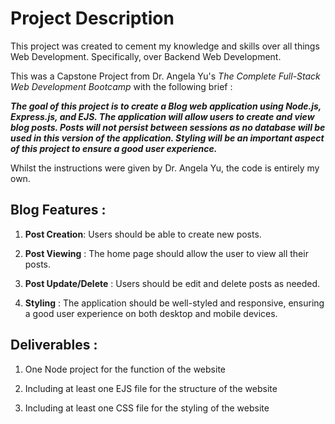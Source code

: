 # Project Description

This project was created to cement my knowledge and skills over all things Web Development. Specifically, over Backend Web Development.

This was a Capstone Project from Dr. Angela Yu's *The Complete Full-Stack Web Development Bootcamp* with the following brief :

***The goal of this project is to create a Blog web application using Node.js, Express.js, and EJS. The application will allow users to create and view blog posts. Posts will not persist between sessions as no database will be used in this version of the application. Styling will be an important aspect of this project to ensure a good user experience.***

Whilst the instructions were given by Dr. Angela Yu, the code is entirely my own.

## Blog Features :

1. **Post Creation**: Users should be able to create new posts.

2. **Post Viewing** : The home page should allow the user to view all their posts.

3. **Post Update/Delete** : Users should be edit and delete posts as needed.

3. **Styling** : The application should be well-styled and responsive, ensuring a good user experience on both desktop and mobile devices.

## Deliverables :
1. One Node project for the function of the website

2. Including at least one EJS file for the structure of the website

3. Including at least one CSS file for the styling of the website